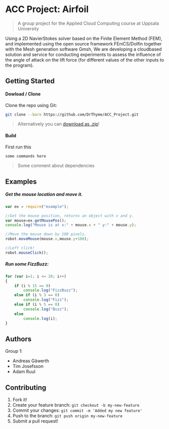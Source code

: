 # ACC Project: Airfoil


> A group project for the Applied Cloud Computing course at Uppsala University

Using a 2D NavierStokes solver based on the Finite Element Method (FEM), and
implemented using the open source framework FEniCS/Dolfin together
with the Mesh generation software Gmsh, We are developing a cloudbased
solution and service for conducting experiments to assess the influence of the angle of attack on the lift
force (for different values of the other inputs to the program).



  
## Getting Started

#### Dowload / Clone
Clone the repo using Git:

```bash
git clone --bare https://github.com/DrThyme/ACC_Project.git
```

> Alternatively you can [download as .zip](https://github.com/DrThyme/ACC_Project/archive/master.zip)!

#### Build

First run this

```bash
some commands here
```
> Some comment about dependencies

## Examples

##### Get the mouse location and move it. 
```JavaScript
var ex = require("example");

//Get the mouse position, returns an object with x and y. 
var mouse=ex.getMousePos();
console.log("Mouse is at x:" + mouse.x + " y:" + mouse.y);

//Move the mouse down by 100 pixels.
robot.moveMouse(mouse.x,mouse.y+100);

//Left click!
robot.mouseClick();
```

##### Run some FizzBuzz:
```JavaScript
for (var i=1; i <= 20; i++)
{
    if (i % 15 == 0)
        console.log("FizzBuzz");
    else if (i % 3 == 0)
        console.log("Fizz");
    else if (i % 5 == 0)
        console.log("Buzz");
    else
        console.log(i);
}
```

## Authors
Group 1:
* Andreas Gäwerth
* Tim Josefsson
* Adam Ruul


## Contributing

1. Fork it!
2. Create your feature branch: `git checkout -b my-new-feature`
3. Commit your changes: `git commit -m 'Added my new feature'`
4. Push to the branch: `git push origin my-new-feature`
5. Submit a pull request!
